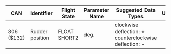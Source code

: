 CAN        |      Identifier | Flight State | Parameter Name | Suggested Data Types                                   | Units | Notes |
---        |      ---------- | ------------ | -------------- | --------------------                                   | ----- | ----- |
306 ($132) | Rudder position | FLOAT SHORT2 |           deg. | clockwise deflection: + counterclockwise deflection: - |       |       |
